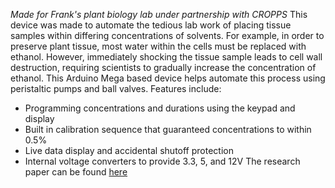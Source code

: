 *Made for Frank's plant biology lab under partnership with CROPPS*
This device was made to automate the tedious lab work of placing tissue samples within differing concentrations of solvents. For example, in order to preserve plant tissue, most water within the cells must be replaced with ethanol. However, immediately shocking the tissue sample leads to cell wall destruction, requiring scientists to gradually increase the concentration of ethanol. This Arduino Mega based device helps automate this process using peristaltic pumps and ball valves.
Features include:
- Programming concentrations and durations using the keypad and display
- Built in calibration sequence that guaranteed concentrations to within 0.5%
- Live data display and accidental shutoff protection
- Internal voltage converters to provide 3.3, 5, and 12V
The research paper can be found [here](tissue-dehydrator.pdf)